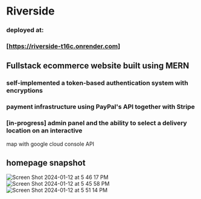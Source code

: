 # Riverside

### deployed at:

### [https://riverside-t16c.onrender.com]

## Fullstack ecommerce website built using MERN

### self-implemented a token-based authentication system with encryptions

### payment infrastructure using PayPal's API together with Stripe

### [in-progress] admin panel and the ability to select a delivery location on an interactive

map with google cloud console API

## homepage snapshot

![Screen Shot 2024-01-12 at 5 46 17 PM](https://github.com/RC074/Riverside/assets/63427503/a1bcb507-a454-40d4-83a9-0d5dd51fa8c8)
![Screen Shot 2024-01-12 at 5 45 58 PM](https://github.com/RC074/Riverside/assets/63427503/8d7b9ab2-a342-41c9-9cd1-4d5bb51dbc40)
![Screen Shot 2024-01-12 at 5 51 14 PM](https://github.com/RC074/Riverside/assets/63427503/a120e868-2971-4a5b-a335-e7bc7b516fc8)

